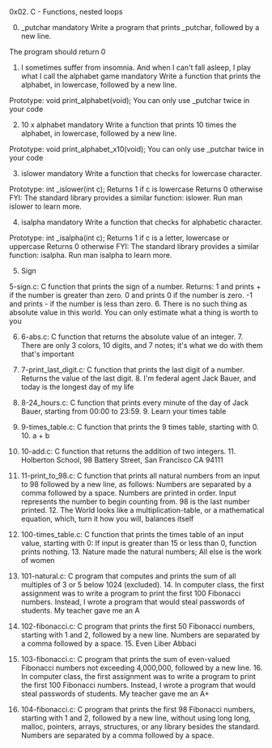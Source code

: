 0x02. C - Functions, nested loops



  0.  _putchar mandatory Write a program that prints _putchar, followed by a new line.

The program should return 0

   1. I sometimes suffer from insomnia. And when I can't fall asleep, I play what I call the alphabet game mandatory Write a function that prints the alphabet, in lowercase, followed by a new line.

Prototype: void print_alphabet(void); You can only use _putchar twice in your code

   2. 10 x alphabet mandatory Write a function that prints 10 times the alphabet, in lowercase, followed by a new line.

Prototype: void print_alphabet_x10(void); You can only use _putchar twice in your code

   3. islower mandatory Write a function that checks for lowercase character.

Prototype: int _islower(int c); Returns 1 if c is lowercase Returns 0 otherwise FYI: The standard library provides a similar function: islower. Run man islower to learn more.

   4. isalpha mandatory Write a function that checks for alphabetic character.

Prototype: int _isalpha(int c); Returns 1 if c is a letter, lowercase or uppercase Returns 0 otherwise FYI: The standard library provides a similar function: isalpha. Run man isalpha to learn more.

   5. Sign

5-sign.c: C function that prints the sign of a number. Returns: 1 and prints + if the number is greater than zero. 0 and prints 0 if the number is zero. -1 and prints - if the number is less than zero. 6. There is no such thing as absolute value in this world. You can only estimate what a thing is worth to you

   6. 6-abs.c: C function that returns the absolute value of an integer. 7. There are only 3 colors, 10 digits, and 7 notes; it's what we do with them that's important

   7. 7-print_last_digit.c: C function that prints the last digit of a number. Returns the value of the last digit. 8. I'm federal agent Jack Bauer, and today is the longest day of my life

   8. 8-24_hours.c: C function that prints every minute of the day of Jack Bauer, starting from 00:00 to 23:59. 9. Learn your times table

   9. 9-times_table.c: C function that prints the 9 times table, starting with 0. 10. a + b

   10. 10-add.c: C function that returns the addition of two integers. 11. Holberton School, 98 Battery Street, San Francisco CA 94111

   11. 11-print_to_98.c: C function that prints all natural numbers from an input to 98 followed by a new line, as follows: Numbers are separated by a comma followed by a space. Numbers are printed in order. Input represents the number to begin counting from. 98 is the last number printed. 12. The World looks like a multiplication-table, or a mathematical equation, which, turn it how you will, balances itself

   100. 100-times_table.c: C function that prints the times table of an input value, starting with 0: If input is greater than 15 or less than 0, function prints nothing. 13. Nature made the natural numbers; All else is the work of women

   101. 101-natural.c: C program that computes and prints the sum of all multiples of 3 or 5 below 1024 (excluded). 14. In computer class, the first assignment was to write a program to print the first 100 Fibonacci numbers. Instead, I wrote a program that would steal passwords of students. My teacher gave me an A

   102. 102-fibonacci.c: C program that prints the first 50 Fibonacci numbers, starting with 1 and 2, followed by a new line. Numbers are separated by a comma followed by a space. 15. Even Liber Abbaci

   103. 103-fibonacci.c: C program that prints the sum of even-valued Fibonacci numbers not exceeding 4,000,000, followed by a new line. 16. In computer class, the first assignment was to write a program to print the first 100 Fibonacci numbers. Instead, I wrote a program that would steal passwords of students. My teacher gave me an A+

   104. 104-fibonacci.c: C program that prints the first 98 Fibonacci numbers, starting with 1 and 2, followed by a new line, without using long long, malloc, pointers, arrays, structures, or any library besides the standard. Numbers are separated by a comma followed by a space.

